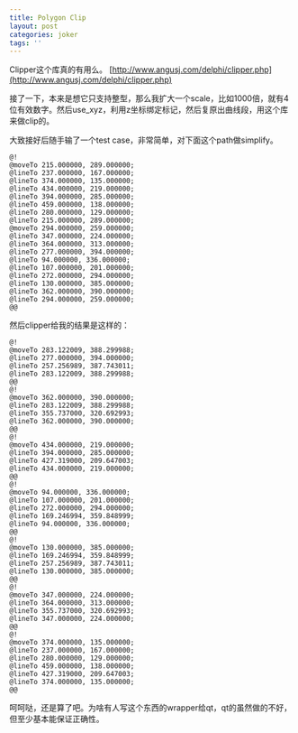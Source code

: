 ```yaml
---
title: Polygon Clip
layout: post
categories: joker
tags: ''
---
```

Clipper这个库真的有用么。
[http://www.angusj.com/delphi/clipper.php](http://www.angusj.com/delphi/clipper.php)

接了一下，本来是想它只支持整型，那么我扩大一个scale，比如1000倍，就有4位有效数字。然后use_xyz，利用z坐标绑定标记，然后复原出曲线段，用这个库来做clip的。

大致接好后随手输了一个test case，非常简单，对下面这个path做simplify。

    @!
    @moveTo 215.000000, 289.000000;
    @lineTo 237.000000, 167.000000;
    @lineTo 374.000000, 135.000000;
    @lineTo 434.000000, 219.000000;
    @lineTo 394.000000, 285.000000;
    @lineTo 459.000000, 138.000000;
    @lineTo 280.000000, 129.000000;
    @lineTo 215.000000, 289.000000;
    @moveTo 294.000000, 259.000000;
    @lineTo 347.000000, 224.000000;
    @lineTo 364.000000, 313.000000;
    @lineTo 277.000000, 394.000000;
    @lineTo 94.000000, 336.000000;
    @lineTo 107.000000, 201.000000;
    @lineTo 272.000000, 294.000000;
    @lineTo 130.000000, 385.000000;
    @lineTo 362.000000, 390.000000;
    @lineTo 294.000000, 259.000000;
    @@

然后clipper给我的结果是这样的：

    
    @!
    @moveTo 283.122009, 388.299988;
    @lineTo 277.000000, 394.000000;
    @lineTo 257.256989, 387.743011;
    @lineTo 283.122009, 388.299988;
    @@
    @!
    @moveTo 362.000000, 390.000000;
    @lineTo 283.122009, 388.299988;
    @lineTo 355.737000, 320.692993;
    @lineTo 362.000000, 390.000000;
    @@
    @!
    @moveTo 434.000000, 219.000000;
    @lineTo 394.000000, 285.000000;
    @lineTo 427.319000, 209.647003;
    @lineTo 434.000000, 219.000000;
    @@
    @!
    @moveTo 94.000000, 336.000000;
    @lineTo 107.000000, 201.000000;
    @lineTo 272.000000, 294.000000;
    @lineTo 169.246994, 359.848999;
    @lineTo 94.000000, 336.000000;
    @@
    @!
    @moveTo 130.000000, 385.000000;
    @lineTo 169.246994, 359.848999;
    @lineTo 257.256989, 387.743011;
    @lineTo 130.000000, 385.000000;
    @@
    @!
    @moveTo 347.000000, 224.000000;
    @lineTo 364.000000, 313.000000;
    @lineTo 355.737000, 320.692993;
    @lineTo 347.000000, 224.000000;
    @@
    @!
    @moveTo 374.000000, 135.000000;
    @lineTo 237.000000, 167.000000;
    @lineTo 280.000000, 129.000000;
    @lineTo 459.000000, 138.000000;
    @lineTo 427.319000, 209.647003;
    @lineTo 374.000000, 135.000000;
    @@

呵呵哒，还是算了吧。为啥有人写这个东西的wrapper给qt，qt的虽然做的不好，但至少基本能保证正确性。